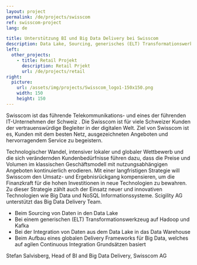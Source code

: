 ```yaml
---
layout: project
permalink: /de/projects/swisscom
ref: swisscom-project
lang: de

title: Unterstützung BI und Big Data Delivery bei Swisscom
description: Data Lake, Sourcing, generisches (ELT) Transformationswerkzeug, Delivery Framework für Big Data, Coninuous Integration
left:
  other_projects:
    - title: Retail Projekt
      description: Retail Prjekt
      url: /de/projects/retail
right:
  picture:
    url: /assets/img/projects/Swisscom_logo1-150x150.png
    width: 150
    height: 150
---
```


Swisscom ist das führende Telekommunikations- und eines der führenden IT-Unternehmen der Schweiz . Die Swisscom ist für viele Schweizer Kunden der vertrauenswürdige Begleiter in der digitalen Welt. Ziel von Swisscom ist es, Kunden mit dem besten Netz, ausgezeichneten Angeboten und hervorragendem Service zu begeistern.

Technologischer Wandel, intensiver lokaler und globaler Wettbewerb und die sich verändernden Kundenbedürfnisse führen dazu, dass die Preise und Volumen im klassischen Geschäftsmodell mit nutzungsabhängigen Angeboten kontinuierlich erodieren. Mit einer langfristigen Strategie will Swisscom den Umsatz- und Ergebnisrückgang kompensieren, um die Finanzkraft für die hohen Investitionen in neue Technologien zu bewahren. Zu dieser Strategie zählt auch der Einsatz neuer und innovativen Technologien wie Big Data und NoSQL Informationssysteme. Scigility AG unterstützt das Big Data Delivery Team.
- Beim Sourcing von Daten in den Data Lake
- Bei einem generischen (ELT) Transformationswerkzeug auf Hadoop und Kafka
- Bei der Integration von Daten aus dem Data Lake in das Data Warehouse
- Beim Aufbau eines globalen Delivery Frameworks für Big Data, welches auf agilen Continuous Integration Grundsätzen basiert

Stefan Salvisberg, Head of BI and Big Data Delivery, Swisscom AG
